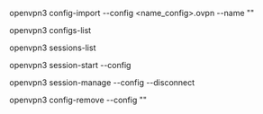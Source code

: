 openvpn3 config-import --config <name_config>.ovpn  --name "<name>" 
  
openvpn3 configs-list 

openvpn3 sessions-list 

openvpn3 session-start --config <name> 

openvpn3 session-manage --config <name>  --disconnect 

openvpn3 config-remove --config "<name>" 
